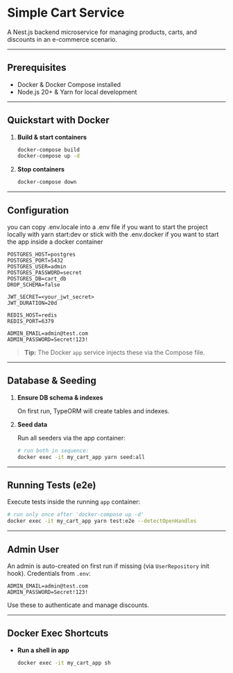 # Simple Cart Service

A Nest.js backend microservice for managing products, carts, and discounts in an e-commerce scenario.

---

## Prerequisites

- Docker & Docker Compose installed
- Node.js 20+ & Yarn for local development

---

## Quickstart with Docker

1. **Build & start containers**

   ```bash
   docker-compose build
   docker-compose up -d
   ```

2. **Stop containers**

   ```bash
   docker-compose down
   ```

---

## Configuration

you can copy .env.locale into a .env file if you want to start the project locally with yarn start:dev or stick with the .env.docker if you want to start the app inside a docker container

```dotenv
POSTGRES_HOST=postgres
POSTGRES_PORT=5432
POSTGRES_USER=admin
POSTGRES_PASSWORD=secret
POSTGRES_DB=cart_db
DROP_SCHEMA=false

JWT_SECRET=<your_jwt_secret>
JWT_DURATION=20d

REDIS_HOST=redis
REDIS_PORT=6379

ADMIN_EMAIL=admin@test.com
ADMIN_PASSWORD=Secret!123!
```

> **Tip:** The Docker `app` service injects these via the Compose file.

---

## Database & Seeding

1. **Ensure DB schema & indexes**

   On first run, TypeORM will create tables and indexes.

2. **Seed data**

   Run all seeders via the app container:

   ```bash
   # run both in sequence:
   docker exec -it my_cart_app yarn seed:all
   ```

---

## Running Tests (e2e)

Execute tests inside the running `app` container:

```bash
# run only once after 'docker-compose up -d'
docker exec -it my_cart_app yarn test:e2e --detectOpenHandles
```

---
## Admin User

An admin is auto-created on first run if missing (via `UserRepository` init hook). Credentials from `.env`:

```dotenv
ADMIN_EMAIL=admin@test.com
ADMIN_PASSWORD=Secret!123!
```

Use these to authenticate and manage discounts.

---

## Docker Exec Shortcuts

- **Run a shell in app**
  ```bash
  docker exec -it my_cart_app sh
  ```



